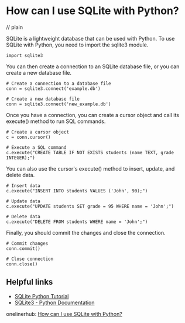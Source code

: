 # How can I use SQLite with Python?
// plain

SQLite is a lightweight database that can be used with Python. To use SQLite with Python, you need to import the sqlite3 module.

```
import sqlite3
```

You can then create a connection to an SQLite database file, or you can create a new database file.

```
# Create a connection to a database file
conn = sqlite3.connect('example.db')

# Create a new database file
conn = sqlite3.connect('new_example.db')
```

Once you have a connection, you can create a cursor object and call its execute() method to run SQL commands.

```
# Create a cursor object
c = conn.cursor()

# Execute a SQL command
c.execute("CREATE TABLE IF NOT EXISTS students (name TEXT, grade INTEGER);")
```

You can also use the cursor's execute() method to insert, update, and delete data.

```
# Insert data
c.execute("INSERT INTO students VALUES ('John', 90);")

# Update data
c.execute("UPDATE students SET grade = 95 WHERE name = 'John';")

# Delete data
c.execute("DELETE FROM students WHERE name = 'John';")
```

Finally, you should commit the changes and close the connection.

```
# Commit changes
conn.commit()

# Close connection
conn.close()
```

## Helpful links
- [SQLite Python Tutorial](https://www.sqlitetutorial.net/sqlite-python/)
- [SQLite3 - Python Documentation](https://docs.python.org/3/library/sqlite3.html)

onelinerhub: [How can I use SQLite with Python?](https://onelinerhub.com/sqlite/how-can-i-use-sqlite-with-python)
